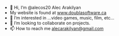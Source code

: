 - 👋 Hi, I’m @alecos20 Alec Arakilyan
- My website is found at www.doublasoftware.ca
- 👀 I’m interested in ...video games, music, film, etc...
- 💞️ I’m looking to collaborate on projects.
- 📫 How to reach me alecarakilyan@gmail.com

<!---
alecos20/alecos20 is a ✨ special ✨ repository because its `README.md` (this file) appears on your GitHub profile.
You can click the Preview link to take a look at your changes.
--->

